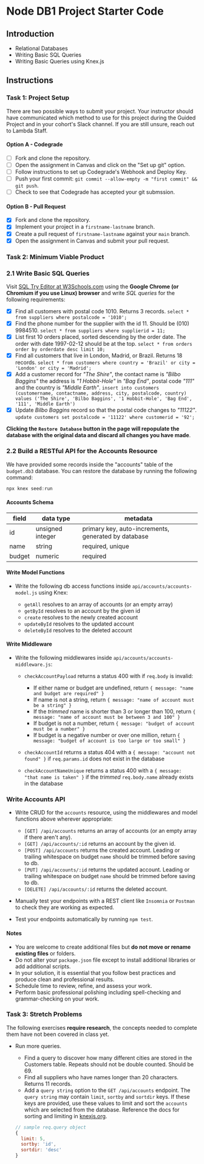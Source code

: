 # Node DB1 Project Starter Code

## Introduction

- Relational Databases
- Writing Basic SQL Queries
- Writing Basic Queries using Knex.js

## Instructions

### Task 1: Project Setup

There are two possible ways to submit your project. Your instructor should have communicated which method to use for this project during the Guided Project and in your cohort's Slack channel. If you are still unsure, reach out to Lambda Staff.

#### Option A - Codegrade

- [ ] Fork and clone the repository.
- [ ] Open the assignment in Canvas and click on the "Set up git" option.
- [ ] Follow instructions to set up Codegrade's Webhook and Deploy Key.
- [ ] Push your first commit: `git commit --allow-empty -m "first commit" && git push`.
- [ ] Check to see that Codegrade has accepted your git submssion.

#### Option B - Pull Request

- [x] Fork and clone the repository.
- [x] Implement your project in a `firstname-lastname` branch.
- [x] Create a pull request of `firstname-lastname` against your `main` branch.
- [x] Open the assignment in Canvas and submit your pull request.

### Task 2: Minimum Viable Product

### 2.1 Write Basic SQL Queries

Visit [SQL Try Editor at W3Schools.com](https://www.w3schools.com/Sql/trysql.asp?filename=trysql_select_all) using the **Google Chrome (or Chromium if you use Linux) browser** and write _SQL queries_ for the following requirements:

- [x] Find all customers with postal code 1010. Returns 3 records. `select * from suppliers where postalcode = '1010';`
- [x] Find the phone number for the supplier with the id 11. Should be (010) 9984510. `select * from suppliers where supplierid = 11;`
- [x] List first 10 orders placed, sorted descending by the order date. The order with date 1997-02-12 should be at the top. `select * from orders order by orderdate desc limit 10;`
- [x] Find all customers that live in London, Madrid, or Brazil. Returns 18 records. `select * from customers where country = 'Brazil' or city = 'London' or city = 'Madrid';`
- [x] Add a customer record for _"The Shire"_, the contact name is _"Bilbo Baggins"_ the address is _"1 Hobbit-Hole"_ in _"Bag End"_, postal code _"111"_ and the country is _"Middle Earth"_. `insert into customers (customername, contactname, address, city, postalcode, country) values ('The Shire', 'Bilbo Baggins', '1 Hobbit-Hole', 'Bag End', '111', 'Middle Earth')`
- [x] Update _Bilbo Baggins_ record so that the postal code changes to _"11122"_. `update customers set postalcode = '11122' where customerid = '92';`

**Clicking the `Restore Database` button in the page will repopulate the database with the original data and discard all changes you have made**.

### 2.2 Build a RESTful API for the Accounts Resource

We have provided some records inside the "accounts" table of the `budget.db3` database. You can restore the database by running the following command:

```js
npx knex seed:run
```

#### Accounts Schema

| field  | data type        | metadata                                            |
| ------ | ---------------- | --------------------------------------------------- |
| id     | unsigned integer | primary key, auto-increments, generated by database |
| name   | string           | required, unique                                    |
| budget | numeric          | required                                            |

#### Write Model Functions

- Write the following db access functions inside `api/accounts/accounts-model.js` using Knex:

  - `getAll` resolves to an array of accounts (or an empty array)
  - `getById` resolves to an account by the given id
  - `create` resolves to the newly created account
  - `updateById` resolves to the updated account
  - `deleteById` resolves to the deleted account

#### Write Middleware

- Write the following middlewares inside `api/accounts/accounts-middleware.js`:

  - `checkAccountPayload` returns a status 400 with if `req.body` is invalid:

    - If either name or budget are undefined, return `{ message: "name and budget are required" }`
    - If name is not a string, return `{ message: "name of account must be a string" }`
    - If the _trimmed_ name is shorter than 3 or longer than 100, return `{ message: "name of account must be between 3 and 100" }`
    - If budget is not a number, return `{ message: "budget of account must be a number" }`
    - If budget is a negative number or over one million, return  `{ message: "budget of account is too large or too small" }`

  - `checkAccountId` returns a status 404 with a `{ message: "account not found" }` if `req.params.id` does not exist in the database

  - `checkAccountNameUnique` returns a status 400 with a `{ message: "that name is taken" }` if the _trimmed_ `req.body.name` already exists in the database

### Write Accounts API

- Write CRUD for the `accounts` resource, using the middlewares and model functions above wherever appropriate:

  - `[GET] /api/accounts` returns an array of accounts (or an empty array if there aren't any).
  - `[GET] /api/accounts/:id` returns an account by the given id.
  - `[POST] /api/accounts` returns the created account. Leading or trailing whitespace on budget `name` should be trimmed before saving to db.
  - `[PUT] /api/accounts/:id` returns the updated account. Leading or trailing whitespace on budget `name` should be trimmed before saving to db.
  - `[DELETE] /api/accounts/:id` returns the deleted account.

- Manually test your endpoints with a REST client like `Insomnia` or `Postman` to check they are working as expected.
- Test your endpoints automatically by running `npm test`.

#### Notes

- You are welcome to create additional files but **do not move or rename existing files** or folders.
- Do not alter your `package.json` file except to install additional libraries or add additional scripts.
- In your solution, it is essential that you follow best practices and produce clean and professional results.
- Schedule time to review, refine, and assess your work.
- Perform basic professional polishing including spell-checking and grammar-checking on your work.

### Task 3: Stretch Problems

The following exercises **require research**, the concepts needed to complete them have not been covered in class yet.

- Run more queries.

  - Find a query to discover how many different cities are stored in the Customers table. Repeats should not be double counted. Should be 69.
  - Find all suppliers who have names longer than 20 characters. Returns 11 records.
  - Add a `query string` option to the `GET /api/accounts` endpoint. The `query string` may contain `limit`, `sortby` and `sortdir` keys. If these keys are provided, use these values to limit and sort the `accounts` which are selected from the database. Reference the docs for sorting and limiting in [knexjs.org](http://knexjs.org/).

  ```js
  // sample req.query object
  {
    limit: 5,
    sortby: 'id',
    sortdir: 'desc'
  }
  ```
